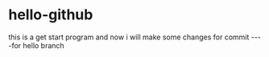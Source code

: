 # hello-github
this is a get start program
and now i will make some changes for commit
----for hello branch
